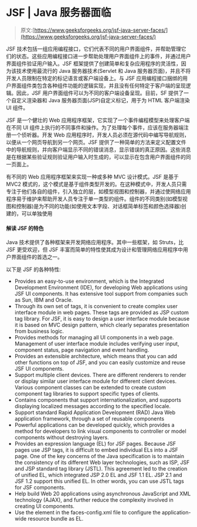 # JSF | Java 服务器面临

> 原文:[https://www.geeksforgeeks.org/jsf-java-server-faces/](https://www.geeksforgeeks.org/jsf-java-server-faces/)

JSF 技术包括一组应用编程接口，它们代表不同的用户界面组件，并帮助管理它们的状态。这些应用编程接口进一步帮助处理用户界面组件上的事件，并通过用户界面组件验证用户输入。JSF 框架提供了创建简单和复杂应用程序的灵活性，因为该技术使用最流行的 Java 服务器技术(Servlet 和 Java 服务器页面)，并且不将开发人员限制在特定的标记语言或客户端设备上。与 JSF 应用编程接口捆绑的用户界面组件类包含各种组件功能的逻辑实现，并且没有任何特定于客户端的呈现逻辑。因此，JSF 用户界面组件可以为不同的客户端设备呈现。目前，SF 提供了一个自定义渲染器和 Java 服务器页面(JSP)自定义标记，用于为 HTML 客户端渲染 UI 组件。

JSF 是一个健壮的 Web 应用程序框架，它实现了一个事件编程模型来处理客户端在不同 UI 组件上执行的不同事件和操作。为了处理每个事件，应该在服务器端注册一个侦听器。开发 Web 应用程序时，开发人员必须在源代码中编写导航规则，以便从一个网页导航到另一个网页。JSF 提供了一种简单的方法来定义配置文件中的导航规则，并向客户端显示不同的错误消息，显示错误的真正原因。这些消息是在根据某些验证规则验证用户输入时生成的，可以显示在包含用户界面组件的同一页面上。

有不同的 Web 应用程序框架来实现一种或多种 MVC 设计模式。JSF 是基于 MVC2 模式的，这个模式是基于组件类型开发的。在这种模式中，开发人员只需专注于他们各自的组件，引入独立的层，如模型视图和控制器，并通过使网络应用程序易于维护来帮助开发人员专注于单一类型的组件。组件的不同类别(如模型视图和控制器)是为不同的功能(如使用文本字段、对话框简单标签和颜色选择器)创建的，可以单独使用

#### 解读 JSF 的特色

Java 技术提供了各种框架来开发网络应用程序。其中一些框架，如 Struts，比 JSF 更受欢迎，但 JSF 丰富而简单的特性使其成为设计和管理网络应用程序中用户界面组件的首选之一。

以下是 JSF 的各种特性:

*   Provides an easy-to-use environment, which is the Integrated Development Environment (IDE), for developing Web applications using JSF UI components. It has extensive tool support from companies such as Sun, IBM and Oracle.
*   Through its own set of tags, it is convenient to create complex user interface module in web pages. These tags are provided as JSP custom tag library. For JSF, it is easy to design a user interface module because it is based on MVC design pattern, which clearly separates presentation from business logic.
*   Provides methods for managing all UI components in a web page. Management of user interface module includes verifying user input, component status, page navigation and event handling.
*   Provides an extensible architecture, which means that you can add other functions on top of JSF, and you can easily customize and reuse JSF UI components.
*   Support multiple client devices. There are different renderers to render or display similar user interface module for different client devices. Various component classes can be extended to create custom component tag libraries to support specific types of clients.
*   Contains components that support internationalization, and supports displaying localized messages according to the specified locale.
*   Support standard Rapid Application Development (RAD) Java Web application framework, through a set of reusable components
*   Powerful applications can be developed quickly, which provides a method for developers to link visual components to controller or model components without destroying layers.
*   Provides an expression language (EL) for JSF pages. Because JSF pages use JSP tags, it is difficult to embed individual ELs into a JSF page. One of the key concerns of the Java specification is to maintain the consistency of its different Web layer technologies, such as ISP, JSF and JSP standard tag library (JSTL). This agreement led to the creation of unified EL, which integrated JSP 2.0 EL and JSF 1.1 EL. JSP 2.1 and JSF 1.2 support this unified EL. In other words, you can use JSTL tags for JSF components.
*   Help build Web 20 applications using asynchronous JavaScript and XML technology (AJAX), and further reduce the complexity involved in creating UI components.
*   Use the element in the faces-config.xml file to configure the application-wide resource bundle as EL.